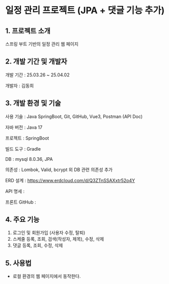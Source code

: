 # 일정 관리 프로젝트 (JPA + 댓글 기능 추가)

## 1. 프로젝트 소개

스프링 부트 기반의 일정 관리 웹 페이지

## 2. 개발 기간 및 개발자


개발 기간 : 25.03.26 ~ 25.04.02

개발자 : 김동희

## 3. 개발 환경 및 기술

사용 기술 : Java SpringBoot, Git, GitHub, Vue3, Postman (API Doc)

자바 버전 : Java 17

프로젝트 : SpringBoot

빌드 도구 : Gradle

DB : mysql 8.0.36, JPA

의존성 : Lombok, Valid, bcrypt 외 DB 관련 의존성 추가

ERD 설계 : https://www.erdcloud.com/d/Q3ZTnSSAXxtr52o4Y

API 명세 : 

프론트 GitHub : 

## 4. 주요 기능

1. 로그인 및 회원가입 (사용자 수정, 탈퇴)
2. 스케줄 등록, 조회, 검색(작성자, 제목), 수정, 삭제
3. 댓글 등록, 조회, 수정, 삭제

## 5. 사용법
- 로컬 환경의 웹 페이지에서 동작한다.






